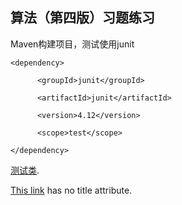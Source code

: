算法（第四版）习题练习
-------------
Maven构建项目，测试使用junit

	<dependency>

	      <groupId>junit</groupId>

	      <artifactId>junit</artifactId>

	      <version>4.12</version>

	      <scope>test</scope>

	</dependency>

[测试类](./src/test/java/algorithms).

[This link](http://example.net/) has no title attribute.
